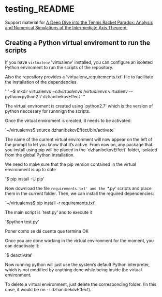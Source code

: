 # testing_README
Support material for [A Deep Dive into the Tennis Racket Paradox: Analysis and Numerical Simulations of the Intermediate Axis Theorem.](https://www.google.com/)



## Creating a Python virtual enviroment to run the scripts

If you have `virtualenv` 'virtualenv' installed, you can configure an isoleted Python enviroment to run the scripts of the repository.

Also the repository provides a 'virtualenv_requirements.txt' file to facilitate the installation of the dependencies.

'''
~$ mkdir virtualenvs
~$cd virtualenvs
~/virtualenvs$ virtualenv --python=python2.7 dzhanibekovEffect
'''

The virtual enviroment is created using `python2.7' which is the version of python neccesary for runnnign the scripts.

Once the virtual enviroment is created, it needs to be activated:

`~/virtualenvs$ source dzhanibekovEffect/bin/activate'

The name of the current virtual environment will now appear on the left of the prompt to let you know that it’s active. From now on, any package that you install using pip will be placed in the `dzhanibekovEffect' folder, isolated from the global Python installation.

We need to make sure that the pip version contained in the virtual environment is up to date

`$ pip install -U pip'

Now download the file `requirements.txt' and the `*.py' scripts and place them in the current folder. Then, we can install the required dependencies:

`~/virtualenvs$ pip install -r requirements.txt'

The main script is `test.py' and to execute it

`$python test.py'

Poner como se dá cuenta que termina OK

Once you are done working in the virtual environment for the moment, you can deactivate it:

`$ deactivate'

Now running python will just use the system’s default Python interpreter, which is not modified by anything done while being inside the virtual environment.

To delete a virtual environment, just delete the corresponding folder. (In this case, it would be rm -r dzhanibekovEffect).

